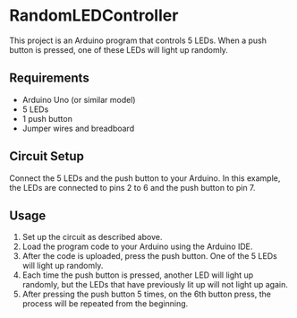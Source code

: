# RandomLEDController

This project is an Arduino program that controls 5 LEDs. When a push button is pressed, one of these LEDs will light up randomly.

## Requirements

- Arduino Uno (or similar model)
- 5 LEDs
- 1 push button
- Jumper wires and breadboard

## Circuit Setup

Connect the 5 LEDs and the push button to your Arduino. In this example, the LEDs are connected to pins 2 to 6 and the push button to pin 7.

## Usage

1. Set up the circuit as described above.
2. Load the program code to your Arduino using the Arduino IDE.
3. After the code is uploaded, press the push button. One of the 5 LEDs will light up randomly.
4. Each time the push button is pressed, another LED will light up randomly, but the LEDs that have previously lit up will not light up again.
5. After pressing the push button 5 times, on the 6th button press, the process will be repeated from the beginning.
